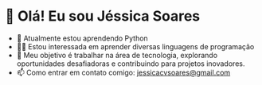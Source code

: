 # 👋 Olá! Eu sou Jéssica Soares  
- 📕 Atualmente estou aprendendo Python
- 👩‍💻 Estou interessada em aprender diversas linguagens de programação
- 🚀 Meu objetivo é trabalhar na área de tecnologia, explorando oportunidades desafiadoras e contribuindo para projetos inovadores.
- 📫 Como entrar em contato comigo: jessicacvsoares@gmail.com



  
